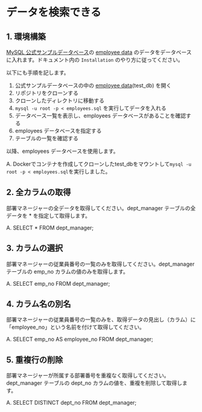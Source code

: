 # データを検索できる

## 1. 環境構築

[MySQL 公式サンプルデータベース](https://dev.mysql.com/doc/index-other.html)の [employee data](https://github.com/datacharmer/test_db) のデータをデータベースに入れます。ドキュメント内の `Installation` のやり方に従ってください。

以下にも手順を記します。

1. 公式サンプルデータベースの中の [employee data](https://github.com/datacharmer/test_db)(test_db) を開く
2. リポジトリをクローンする
3. クローンしたディレクトリに移動する
4. `mysql -u root -p < employees.sql` を実行してデータを入れる
5. データベース一覧を表示し、employees データベースがあることを確認する
6. employees データベースを指定する
7. テーブルの一覧を確認する

以降、employees データベースを使用します。

A. Dockerでコンテナを作成してクローンしたtest_dbをマウントして`mysql -u root -p < employees.sql`を実行しました。

## 2. 全カラムの取得

部署マネージャーの全データを取得してください。dept_manager テーブルの全データを * を指定して取得します。

A. SELECT * 
   FROM dept_manager;

## 3. カラムの選択

部署マネージャーの従業員番号の一覧のみを取得してください。dept_manager テーブルの emp_no カラムの値のみを取得します。

A. SELECT emp_no
   FROM dept_manager;

## 4. カラム名の別名

部署マネージャーの従業員番号の一覧のみを、取得データの見出し（カラム）に「employee_no」という名前を付けて取得してください。

A. SELECT emp_no AS employee_no
   FROM dept_manager;

## 5. 重複行の削除

部署マネージャーが所属する部署番号を重複なく取得してください。dept_manager テーブルの dept_no カラムの値を、重複を削除して取得します。

A. SELECT DISTINCT dept_no
   FROM dept_manager;